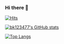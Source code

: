 ### Hi there 👋
[![Hits](https://hits.seeyoufarm.com/api/count/incr/badge.svg?url=https%3A%2F%2Fgithub.com%2Fbk123477%2F&count_bg=%2379C83D&title_bg=%23555555&icon=apple.svg&icon_color=%23DFD3D3&title=hits&edge_flat=false&theme=tokyonight)](https://hits.seeyoufarm.com)

[![bk123477's GitHub stats](https://github-readme-stats.vercel.app/api?username=bk123477&show_icons=true&theme=tokyonight)](https://github.com/anuraghazra/github-readme-stats)

[![Top Langs](https://github-readme-stats.vercel.app/api/top-langs/?username=bk123477&layout=compact&theme=tokyonight)](https://github.com/anuraghazra/github-readme-stats)



<!--
**bk123477/bk123477** is a ✨ _special_ ✨ repository because its `README.md` (this file) appears on your GitHub profile.

Here are some ideas to get you started:

- 🔭 I’m currently working on ...
- 🌱 I’m currently learning ...
- 👯 I’m looking to collaborate on ...
- 🤔 I’m looking for help with ...
- 💬 Ask me about ...
- 📫 How to reach me: ...
- 😄 Pronouns: ...
- ⚡ Fun fact: ...
-->
